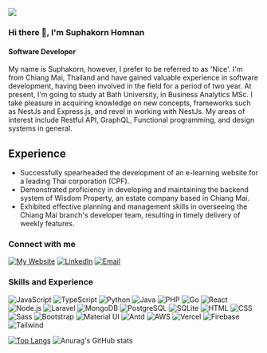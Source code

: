 ![](https://komarev.com/ghpvc/?username=SuphakornHomnan)

### Hi there 👋, I'm Suphakorn Homnan
#### Software Developer

My name is Suphakorn, however, I prefer to be referred to as 'Nice'. I'm from Chiang Mai, Thailand and have gained valuable experience in software development, having been involved in the field for a period of two year. At present, I'm going to study at Bath University, in Business Analytics MSc. I take pleasure in acquiring knowledge on new concepts, frameworks such as NestJs and Express.js, and revel in working with NestJs. My areas of interest include Restful API, GraphQL, Functional programming, and design systems in general.

## Experience
* Successfully spearheaded the development of an e-learning website for a leading Thai corporation (CPF).
* Demonstrated proficiency in developing and maintaining the backend system of Wisdom Property, an estate company based in Chiang Mai.
* Exhibited effective planning and management skills in overseeing the Chiang Mai branch's developer team, resulting in timely delivery of weekly features.

### Connect with me

[![My Website](https://img.shields.io/badge/My_Website-suphakornhomnan.github.io-informational?style=flat&logo=website&logoColor=white&color=AF9FF8)](https://suphakorn-homnan-portfolio.vercel.app/)
[![LinkedIn](https://img.shields.io/badge/LinkedIn-SuphakornHomnan-informational?style=flat&logo=LinkedIn&logoColor=white&color=077AB0)](https://www.linkedin.com/in/suphakorn-homnan-26053b210/)
[![Email](https://img.shields.io/badge/Email-supakornhomnan@gmail.com-informational?style=flat&logo=gmail&logoColor=white&color=F58899)](mailto:supakornhomnan@gmail.com)

### Skills and Experience

![JavaScript](https://img.shields.io/badge/-JavaScript-informational?style=flat&logo=JavaScript&logoColor=white&color=F7DF1E)
![TypeScript](https://img.shields.io/badge/-TypeScript-informational?style=flat&logo=TypeScript&logoColor=white&color=00ACD7)
![Python](https://img.shields.io/badge/-Python-informational?style=flat&logo=Python&logoColor=white&color=F7DF1E)
![Java](https://img.shields.io/badge/-Java-informational?style=flat&logo=Java&logoColor=white&color=00ACD7)
![PHP](https://img.shields.io/badge/-PHP-informational?style=flat&logo=PHP&logoColor=white&color=F7DF1E)
![Go](https://img.shields.io/badge/-Go-informational?style=flat&logo=Go&logoColor=white&color=00ACD7)
![React](https://img.shields.io/badge/-React-informational?style=flat&logo=React&logoColor=white&color=00ACD7)
![Node.js](https://img.shields.io/badge/-Node.js-informational?style=flat&logo=Nodejs&logoColor=white&color=00ACD7)
![Laravel](https://img.shields.io/badge/-Laravel-informational?style=flat&logo=Laravel&logoColor=white&color=F7DF1E)
![MongoDB](https://img.shields.io/badge/-MongoDB-informational?style=flat&logo=MongoDB&logoColor=white&color=F7DF1E)
![PostgreSQL](https://img.shields.io/badge/-PostgreSQL-informational?style=flat&logo=PostgreSQL&logoColor=white&color=00ACD7)
![SQLite](https://img.shields.io/badge/-SQLite-informational?style=flat&logo=SQLite&logoColor=white&color=F7DF1E)
![HTML](https://img.shields.io/badge/-HTML-informational?style=flat&logo=HTML&logoColor=white&color=00ACD7)
![CSS](https://img.shields.io/badge/-CSS-informational?style=flat&logo=CSS&logoColor=white&color=F7DF1E)
![Sass](https://img.shields.io/badge/-Sass-informational?style=flat&logo=Sass&logoColor=white&color=00ACD7)
![Bootstrap](https://img.shields.io/badge/-Bootstrap-informational?style=flat&logo=Bootstrap&logoColor=white&color=F7DF1E)
![Material UI](https://img.shields.io/badge/-Material_UI-informational?style=flat&logo=Material&logoColor=white&color=00ACD7)
![Antd](https://img.shields.io/badge/-Antd-informational?style=flat&logo=Antd&logoColor=white&color=F7DF1E)
![AWS](https://img.shields.io/badge/-AWS-informational?style=flat&logo=AWS&logoColor=white&color=00ACD7)
![Vercel](https://img.shields.io/badge/-Vercel-informational?style=flat&logo=Vercel&logoColor=white&color=F7DF1E)
![Firebase](https://img.shields.io/badge/-Firebase-informational?style=flat&logo=Firebase&logoColor=white&color=F7DF1E)
![Tailwind](https://img.shields.io/badge/-Tailwind-informational?style=flat&logo=Tailwind&logoColor=white&color=00ACD7)

 
[![Top Langs](https://github-readme-stats.vercel.app/api/top-langs/?username=SuphakornHomnan&layout=compact)](https://github.com/SuphakornHomnan/SuphakornHomnan)
![Anurag's GitHub stats](https://github-readme-stats.vercel.app/api?username=SuphakornHomnan&show_icons=true)

